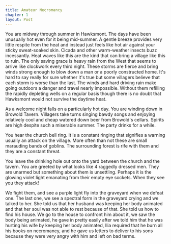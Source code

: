 ```yaml
---
title: Amateur Necromancy
chapter: 1
layout: Post
---
```


You are midway through summer in Hawksmont. The days have been unusually hot even for it being mid-summer. A gentle breeze provides very little respite from the heat and instead just feels like hot air against your sticky sweat-soaked skin. Cicada and other warm-weather insects buzz incessantly. Heat waves like this are the kind that can bring a village like this to ruin. The only saving grace is heavy rain from the West that seems to arrive like clockwork every third night. These storms are fierce and bring winds strong enough to blow down a man or a poorly constructed home. It's hard to say really for sure whether it's true but some villagers believe that each storm is worse than the last. The winds and hard driving rain make going outdoors a danger and travel nearly impossible. Without them refilling the rapidly depleting wells on a regular basis though there is no doubt that Hawksmont would not survive the daytime heat.

As a welcome night falls on a particularly hot day. You are winding down in Browold Tavern. Villagers take turns singing bawdy songs and enjoying relatively cool and cheap watered down beer from Browold's cellars. Spirits are high despite such a miserable summer. The party drinks for a while.

You hear the church bell ring. It is a constant ringing that signifies a warning usually an attack on the village. More often than not these are small marauding bands of goblins. The surrounding forest is rife with them and they are a constant threat.

You leave the drinking hole out onto the yard between the church and the tavern. You are greeted by what looks like 4 raggedly dressed men. They are unarmed but something about them is unsettling. Perhaps it is the glowing violet light emanating from their empty eye sockets. When they see you they attack!

We fight them, and see a purple light fly into the graveyard when we defeat one. The last one, we see a spectral form in the graveyard crying and we talked to her. She told us that her husband was keeping her body animated and that her soul was not able to rest because of that. She told us how to find his house. We go to the house to confront him about it, we saw the body being animated, he gave in pretty easily after we told him that he was hurting his wife by keeping her body animated, Ilia required that he burn all his books on necromancy, and he gave us letters to deliver to his sons because they were very angry with him and left on bad terms.
